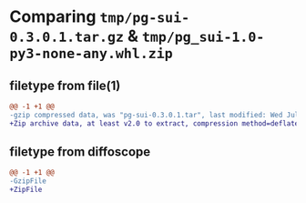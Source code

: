 # Comparing `tmp/pg-sui-0.3.0.1.tar.gz` & `tmp/pg_sui-1.0-py3-none-any.whl.zip`

## filetype from file(1)

```diff
@@ -1 +1 @@
-gzip compressed data, was "pg-sui-0.3.0.1.tar", last modified: Wed Jul 26 06:12:49 2023, max compression
+Zip archive data, at least v2.0 to extract, compression method=deflate
```

## filetype from diffoscope

```diff
@@ -1 +1 @@
-GzipFile
+ZipFile
```

